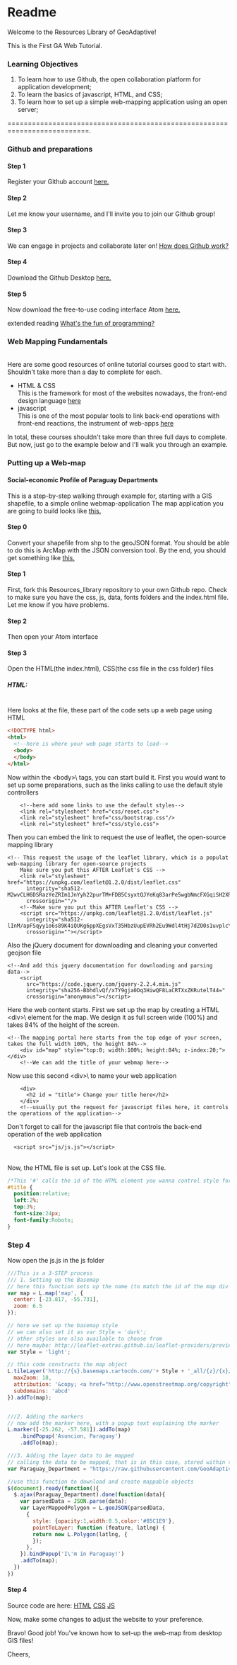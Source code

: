 # Readme

Welcome to the Resources Library of GeoAdaptive!

This is the First GA Web Tutorial.

### Learning Objectives

1) To learn how to use Github, the open collaboration platform for application development;<br>
2) To learn the basics of javascript, HTML, and CSS;<br>
3) To learn how to set up a simple web-mapping application using an open server;

==========================================================================.
### Github and preparations
#### Step 1
Register your Github account <a href = https://github.com/>here.</a>
#### Step 2
Let me know your username, and I'll invite you to join our Github group!
#### Step 3
We can engage in projects and collaborate later on! <a href = https://guides.github.com/activities/hello-world/> How does Github work? </a>
#### Step 4
Download the Github Desktop <a href = https://desktop.github.com/>here.</a>

#### Step 5
Now download the free-to-use coding interface Atom <a href = https://atom.io/>here.</a>

extended reading
<a href = http://people.apache.org/~acmurthy/WhyIsProgrammingFun.html>What's the fun of programming?</a>

### Web Mapping Fundamentals
<br>
Here are some good resources of online tutorial courses good to start with. Shouldn't take more than a day to complete for each. 

<ul>
<li> HTML & CSS </li> 
This is the framework for most of the websites nowadays, the front-end design language 
<a href = https://www.codecademy.com/en/tracks/web> here </a>
<li> javascript </li>
This is one of the most popular tools to link back-end operations with front-end reactions, the instrument of web-apps
<a href = https://www.codecademy.com/learn/introduction-to-javascript> here </a>
</ul>
In total, these courses shouldn't take more than three full days to complete. But now, just go to the example below and I'll walk you through an example.


### Putting up a Web-map

#### Social-economic Profile of Paraguay Departments
This is a step-by-step walking through example for, starting with a GIS shapefile, to a simple online webmap-application
The map application you are going to build looks like <a href = https://rawgit.com/GeoAdaptive/Resources_library/master/Example_Paraguay/index.html>this. </a> 

#### Step 0
Convert your shapefile from shp to the geoJSON format. You should be able to do this is ArcMap with the JSON conversion tool. By the end, you should get something like <a href = https://github.com/GeoAdaptive/Resources_library/blob/master/Example_Paraguay/data/Paraguay_Department.json>this.</a>


#### Step 1
First, fork this Resources_library repository to your own Github repo. Check to make sure you have the css, js, data, fonts folders and the index.html file. Let me know if you have problems.
<img href = https://imgur.com/KX8rQNM>
</img>

#### Step 2
Then open your Atom interface

#### Step 3
Open the HTML(the index.html), CSS(the css file in the css folder) files

##### HTML:
<br> Here looks at the file, these part of the code sets up a web page using HTML

```HTML
<!DOCTYPE html>
<html>
  <!--here is where your web page starts to load-->
  <body>
  </body>
</html>
```
Now within the \<body>\ tags, you can start build it.
First you would want to set up some preparations, such as the links calling to use the default style controllers

```
    <!--here add some links to use the default styles-->
    <link rel="stylesheet" href="css/reset.css">
    <link rel="stylesheet" href="css/bootstrap.css"/>
    <link rel="stylesheet" href="css/style.css">
```
Then you can embed the link to request the use of leaflet, the open-source mapping library
```
<!-- This request the usage of the leaflet library, which is a populat web-mapping library for open-source projects
    Make sure you put this AFTER Leaflet's CSS -->
    <link rel="stylesheet" href="https://unpkg.com/leaflet@1.2.0/dist/leaflet.css"
      integrity="sha512-M2wvCLH6DSRazYeZRIm1JnYyh22purTM+FDB5CsyxtQJYeKq83arPe5wgbNmcFXGqiSH2XR8dT/fJISVA1r/zQ=="
      crossorigin=""/>
    <!--Make sure you put this AFTER Leaflet's CSS -->
    <script src="https://unpkg.com/leaflet@1.2.0/dist/leaflet.js"
      integrity="sha512-lInM/apFSqyy1o6s89K4iQUKg6ppXEgsVxT35HbzUupEVRh2Eu9Wdl4tHj7dZO0s1uvplcYGmt3498TtHq+log=="
      crossorigin=""></script>
```
Also the jQuery document for downloading and cleaning your converted geojson file

```
<!--And add this jquery documentation for downloading and parsing data-->
    <script
      src="https://code.jquery.com/jquery-2.2.4.min.js"
      integrity="sha256-BbhdlvQf/xTY9gja0Dq3HiwQF8LaCRTXxZKRutelT44="
      crossorigin="anonymous"></script>

```
Here the web content starts. First we set up the map by creating a HTML \<div>\ element for the map. We design it as full screen wide (100%) and takes 84% of the height of the screen.
```
<!--The mapping portal here starts from the top edge of your screen, takes the full width 100%, the height 84%-->
    <div id="map" style="top:0; width:100%; height:84%; z-index:20;"></div>
    <!--We can add the title of your webmap here-->
```
Now use this second \<div>\ to name your web application

``` 
    <div>
      <h2 id = "title"> Change your title here</h2>
    </div>
    <!--usually put the request for javascript files here, it controls the operations of the application-->
```
Don't forget to call for the javascript file that controls the back-end operation of the web application
```
  <script src="js/js.js"></script>
```
<br>
Now, the HTML file is set up. Let's look at the CSS file.

```CSS
/*This '#' calls the id of the HTML element you wanna control style for*/
#title {
  position:relative;
  left:2%;
  top:3%;
  font-size:24px;
  font-family:Roboto;
}
```


### Step 4
Now open the js.js in the js folder
```Javascript
///This is a 3-STEP process
/// 1. Setting up the Basemap
// here this function sets up the name (to match the id of the map div element in the HTML), the center with coordinates(latitude, longitude), and the zoom level(larger level, more zoom-in) for the map.
var map = L.map('map', {
  center: [-23.817, -55.731],
  zoom: 6.5
});

// here we set up the basemap style
// we can also set it as var Style = 'dark';
// other styles are also available to choose from
// here maybe: http://leaflet-extras.github.io/leaflet-providers/preview/
var Style = 'light';

// this code constructs the map object
L.tileLayer('http://{s}.basemaps.cartocdn.com/'+ Style + '_all/{z}/{x}/{y}@2x.png', {
  maxZoom: 18,
  attribution: '&copy; <a href="http://www.openstreetmap.org/copyright">OpenStreetMap</a>, &copy; <a href="https://carto.com/attribution">CARTO</a>',
  subdomains: 'abcd'
}).addTo(map);


///2. Adding the markers
// now add the marker here, with a popup text explaining the marker
L.marker([-25.262, -57.581]).addTo(map)
    .bindPopup('Asuncion, Paraguay')
    .addTo(map);

///3. Adding the layer data to be mapped
// calling the data to be mapped, that is in this case, stored within the Github repo data folder
var Paraguay_Department = "https://raw.githubusercontent.com/GeoAdaptive/Resources_library/master/Example_Paraguay/data/Paraguay_Department.json?token=AgSQK7cMaK3qDRhxjeQ47_XUpK3jfPppks5aKXmowA%3D%3D";

//use this function to download and create mappable objects
$(document).ready(function(){
  $.ajax(Paraguay_Department).done(function(data){
    var parsedData = JSON.parse(data);
    var LayerMappedPolygon = L.geoJSON(parsedData,
      {
        style: {opacity:1,width:0.5,color:'#85C1E9'},
        pointToLayer: function (feature, latlng) {
        return new L.Polygon(latlng, {
        });
      },
    }).bindPopup('I\'m in Paraguay!')
    .addTo(map);
  })
})

```


#### Step 4

Source code are here:
<a href= https://github.com/GeoAdaptive/Resources_library/blob/master/Example_Paraguay/index.html>HTML</a>
<a href= https://github.com/GeoAdaptive/Resources_library/blob/master/Example_Paraguay/css/style.css >CSS</a>
<a href= https://github.com/GeoAdaptive/Resources_library/blob/master/Example_Paraguay/js/js.js>JS</a>

Now, make some changes to adjust the website to your preference.

Bravo! Good job! You've known how to set-up the web-map from desktop GIS files!

Cheers,

